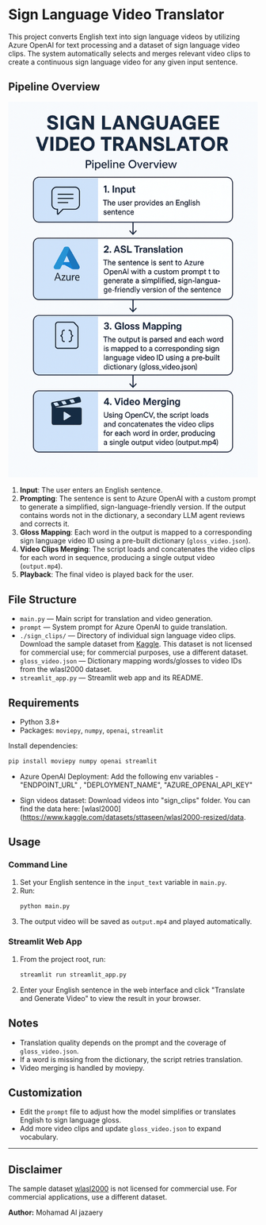 # Sign Language Video Translator

This project converts English text into sign language videos by utilizing Azure OpenAI for text processing and a dataset of sign language video clips. The system automatically selects and merges relevant video clips to create a continuous sign language video for any given input sentence.

## Pipeline Overview

![Pipeline Diagram](pipline.png)


1. **Input**: The user enters an English sentence.
2. **Prompting**: The sentence is sent to Azure OpenAI with a custom prompt to generate a simplified, sign-language-friendly version. If the output contains words not in the dictionary, a secondary LLM agent reviews and corrects it.
3. **Gloss Mapping**: Each word in the output is mapped to a corresponding sign language video ID using a pre-built dictionary (`gloss_video.json`).
4. **Video Clips Merging**: The script loads and concatenates the video clips for each word in sequence, producing a single output video (`output.mp4`).
5. **Playback**: The final video is played back for the user.




## File Structure

- `main.py` — Main script for translation and video generation.
- `prompt` — System prompt for Azure OpenAI to guide translation.
- `./sign_clips/` — Directory of individual sign language video clips. Download the sample dataset from [Kaggle](https://www.kaggle.com/datasets/sttaseen/wlasl2000-resized/data). This dataset is not licensed for commercial use; for commercial purposes, use a different dataset.
- `gloss_video.json` — Dictionary mapping words/glosses to video IDs from the wlasl2000 dataset.
- `streamlit_app.py` — Streamlit web app and its README.

## Requirements

- Python 3.8+
- Packages: `moviepy`, `numpy`, `openai`, `streamlit`

Install dependencies:
```bash
pip install moviepy numpy openai streamlit
```

- Azure OpenAI Deployment:
Add the following env variables - "ENDPOINT_URL" , "DEPLOYMENT_NAME", "AZURE_OPENAI_API_KEY"

- Sign videos dataset:
Download videos into "sign_clips" folder. You can find the data here: [wlasl2000](https://www.kaggle.com/datasets/sttaseen/wlasl2000-resized/data. 

## Usage

### Command Line

1. Set your English sentence in the `input_text` variable in `main.py`.
2. Run:
   ```bash
   python main.py
   ```
3. The output video will be saved as `output.mp4` and played automatically.

### Streamlit Web App

1. From the project root, run:
   ```bash
   streamlit run streamlit_app.py
   ```
2. Enter your English sentence in the web interface and click "Translate and Generate Video" to view the result in your browser.

## Notes

- Translation quality depends on the prompt and the coverage of `gloss_video.json`.
- If a word is missing from the dictionary, the script retries translation.
- Video merging is handled by moviepy.

## Customization

- Edit the `prompt` file to adjust how the model simplifies or translates English to sign language gloss.
- Add more video clips and update `gloss_video.json` to expand vocabulary.

---

## Disclaimer

The sample dataset [wlasl2000](https://www.kaggle.com/datasets/sttaseen/wlasl2000-resized/data) is not licensed for commercial use. For commercial applications, use a different dataset.



**Author:** Mohamad Al jazaery
